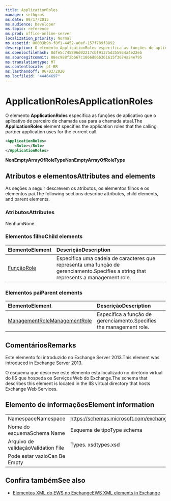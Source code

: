 ```yaml
---
title: ApplicationRoles
manager: sethgros
ms.date: 09/17/2015
ms.audience: Developer
ms.topic: reference
ms.prod: office-online-server
localization_priority: Normal
ms.assetid: 00003b9b-f8f1-4452-a0af-157f789f8892
description: O elemento ApplicationRoles especifica as funções de aplicativo que o aplicativo de parceiro de chamada usa para a chamada atual.
ms.openlocfilehash: 8dfe5c745896d02217cbf91375d355954a4e22eb
ms.sourcegitcommit: 88ec988f2bb67c1866d06b361615f3674a24e795
ms.translationtype: MT
ms.contentlocale: pt-BR
ms.lasthandoff: 06/03/2020
ms.locfileid: "44464697"
---
```

# <a name="applicationroles"></a><span data-ttu-id="33e3c-103">ApplicationRoles</span><span class="sxs-lookup"><span data-stu-id="33e3c-103">ApplicationRoles</span></span>

<span data-ttu-id="33e3c-104">O elemento **ApplicationRoles** especifica as funções de aplicativo que o aplicativo de parceiro de chamada usa para a chamada atual.</span><span class="sxs-lookup"><span data-stu-id="33e3c-104">The **ApplicationRoles** element specifies the application roles that the calling partner application uses for the current call.</span></span> 
  
```XML
<ApplicationRoles>
    <Role></Role>
</ApplicationRoles>
```

 <span data-ttu-id="33e3c-105">**NonEmptyArrayOfRoleType**</span><span class="sxs-lookup"><span data-stu-id="33e3c-105">**NonEmptyArrayOfRoleType**</span></span>
## <a name="attributes-and-elements"></a><span data-ttu-id="33e3c-106">Atributos e elementos</span><span class="sxs-lookup"><span data-stu-id="33e3c-106">Attributes and elements</span></span>

<span data-ttu-id="33e3c-107">As seções a seguir descrevem os atributos, os elementos filhos e os elementos pai.</span><span class="sxs-lookup"><span data-stu-id="33e3c-107">The following sections describe attributes, child elements, and parent elements.</span></span>
  
### <a name="attributes"></a><span data-ttu-id="33e3c-108">Atributos</span><span class="sxs-lookup"><span data-stu-id="33e3c-108">Attributes</span></span>

<span data-ttu-id="33e3c-109">Nenhum</span><span class="sxs-lookup"><span data-stu-id="33e3c-109">None.</span></span>
  
### <a name="child-elements"></a><span data-ttu-id="33e3c-110">Elementos filho</span><span class="sxs-lookup"><span data-stu-id="33e3c-110">Child elements</span></span>

|<span data-ttu-id="33e3c-111">**Elemento**</span><span class="sxs-lookup"><span data-stu-id="33e3c-111">**Element**</span></span>|<span data-ttu-id="33e3c-112">**Descrição**</span><span class="sxs-lookup"><span data-stu-id="33e3c-112">**Description**</span></span>|
|:-----|:-----|
|[<span data-ttu-id="33e3c-113">Função</span><span class="sxs-lookup"><span data-stu-id="33e3c-113">Role</span></span>](role.md) <br/> |<span data-ttu-id="33e3c-114">Especifica uma cadeia de caracteres que representa uma função de gerenciamento.</span><span class="sxs-lookup"><span data-stu-id="33e3c-114">Specifies a string that represents a management role.</span></span>  <br/> |
   
### <a name="parent-elements"></a><span data-ttu-id="33e3c-115">Elementos pai</span><span class="sxs-lookup"><span data-stu-id="33e3c-115">Parent elements</span></span>

|<span data-ttu-id="33e3c-116">**Elemento**</span><span class="sxs-lookup"><span data-stu-id="33e3c-116">**Element**</span></span>|<span data-ttu-id="33e3c-117">**Descrição**</span><span class="sxs-lookup"><span data-stu-id="33e3c-117">**Description**</span></span>|
|:-----|:-----|
|[<span data-ttu-id="33e3c-118">ManagementRole</span><span class="sxs-lookup"><span data-stu-id="33e3c-118">ManagementRole</span></span>](managementrole.md) <br/> |<span data-ttu-id="33e3c-119">Especifica a função de gerenciamento.</span><span class="sxs-lookup"><span data-stu-id="33e3c-119">Specifies the management role.</span></span>  <br/> |
   
## <a name="remarks"></a><span data-ttu-id="33e3c-120">Comentários</span><span class="sxs-lookup"><span data-stu-id="33e3c-120">Remarks</span></span>

<span data-ttu-id="33e3c-121">Este elemento foi introduzido no Exchange Server 2013.</span><span class="sxs-lookup"><span data-stu-id="33e3c-121">This element was introduced in Exchange Server 2013.</span></span>
  
<span data-ttu-id="33e3c-122">O esquema que descreve este elemento está localizado no diretório virtual do IIS que hospeda os Serviços Web do Exchange.</span><span class="sxs-lookup"><span data-stu-id="33e3c-122">The schema that describes this element is located in the IIS virtual directory that hosts Exchange Web Services.</span></span>
  
## <a name="element-information"></a><span data-ttu-id="33e3c-123">Elemento de informações</span><span class="sxs-lookup"><span data-stu-id="33e3c-123">Element information</span></span>

|||
|:-----|:-----|
|<span data-ttu-id="33e3c-124">Namespace</span><span class="sxs-lookup"><span data-stu-id="33e3c-124">Namespace</span></span>  <br/> |https://schemas.microsoft.com/exchange/services/2006/types  <br/> |
|<span data-ttu-id="33e3c-125">Nome do esquema</span><span class="sxs-lookup"><span data-stu-id="33e3c-125">Schema Name</span></span>  <br/> |<span data-ttu-id="33e3c-126">Esquema de tipo</span><span class="sxs-lookup"><span data-stu-id="33e3c-126">Type schema</span></span>  <br/> |
|<span data-ttu-id="33e3c-127">Arquivo de validação</span><span class="sxs-lookup"><span data-stu-id="33e3c-127">Validation File</span></span>  <br/> |<span data-ttu-id="33e3c-128">Types. xsd</span><span class="sxs-lookup"><span data-stu-id="33e3c-128">types.xsd</span></span>  <br/> |
|<span data-ttu-id="33e3c-129">Pode estar vazio</span><span class="sxs-lookup"><span data-stu-id="33e3c-129">Can Be Empty</span></span>  <br/> ||
   
## <a name="see-also"></a><span data-ttu-id="33e3c-130">Confira também</span><span class="sxs-lookup"><span data-stu-id="33e3c-130">See also</span></span>

- [<span data-ttu-id="33e3c-131">Elementos XML do EWS no Exchange</span><span class="sxs-lookup"><span data-stu-id="33e3c-131">EWS XML elements in Exchange</span></span>](ews-xml-elements-in-exchange.md)

